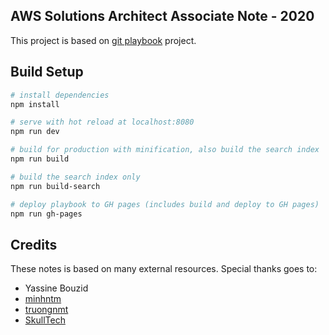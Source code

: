 
## AWS Solutions Architect Associate Note - 2020
This project is based on [git playbook](https://github.com/thomasreinecke/git-playbook) project.

## Build Setup

``` bash
# install dependencies
npm install

# serve with hot reload at localhost:8080
npm run dev

# build for production with minification, also build the search index
npm run build

# build the search index only
npm run build-search

# deploy playbook to GH pages (includes build and deploy to GH pages)
npm run gh-pages
```

## Credits
These notes is based on many external resources. Special thanks goes to:
* Yassine Bouzid
* [minhntm](https://github.com/minhntm/aws-solutions-architect-associate-certificate)
* [truongnmt](https://github.com/truongnmt/aws-solution-architect-associate-note)
* [SkullTech](https://github.com/SkullTech/aws-solutions-architect-associate-notes)
